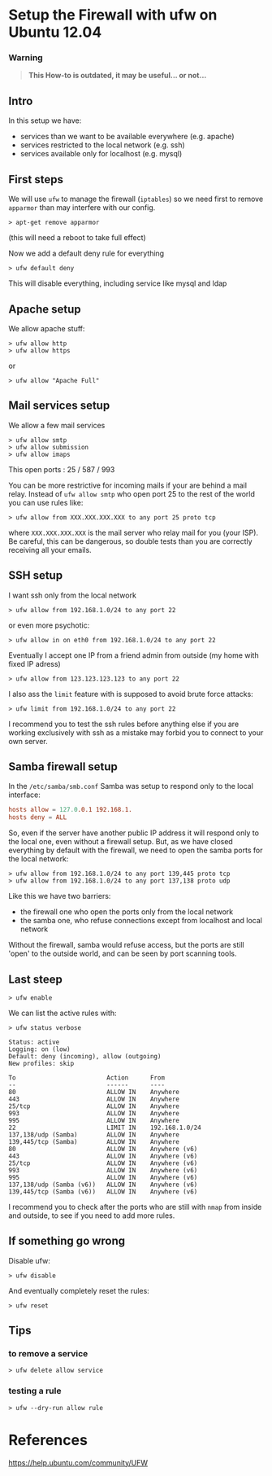 # Setup the Firewall with ufw on Ubuntu 12.04

### Warning
> **This How-to is outdated, it may be useful... or not...**


## Intro

In this setup we have:
* services than we want to be available everywhere (e.g. apache)
* services restricted to the local network (e.g. ssh)
* services available only for localhost (e.g. mysql)


## First steps

We will use `ufw` to manage the firewall (`iptables`) so we need first to remove `apparmor` than may interfere with our config.
```
> apt-get remove apparmor
```
(this will need a reboot to take full effect)

Now we add a default deny rule for everything
```
> ufw default deny
```
This will disable everything, including service like mysql and ldap

## Apache setup
We allow apache stuff:
```
> ufw allow http  
> ufw allow https
```
or
```
> ufw allow "Apache Full"
```

## Mail services setup

We allow a few mail services
```
> ufw allow smtp  
> ufw allow submission  
> ufw allow imaps  
```
This open ports : 25 / 587 / 993

You can be more restrictive for incoming mails if your are behind a mail relay. Instead of ``ufw allow smtp`` who open port 25 to the rest of the world you can use rules like:

```
> ufw allow from XXX.XXX.XXX.XXX to any port 25 proto tcp
```

where ``XXX.XXX.XXX.XXX`` is the mail server who relay mail for you (your ISP).
Be careful, this can be dangerous, so double tests than you are correctly receiving all your emails.


## SSH setup

I want ssh only from the local network
```
> ufw allow from 192.168.1.0/24 to any port 22
```

or even more psychotic:
```
> ufw allow in on eth0 from 192.168.1.0/24 to any port 22
```

Eventually I accept one IP from a friend admin from outside (my home with fixed IP adress)
```
> ufw allow from 123.123.123.123 to any port 22  
```

I also ass the `limit` feature with is supposed to avoid brute force attacks:
```
> ufw limit from 192.168.1.0/24 to any port 22
```

I recommend you to test the ssh rules before anything else if you are working exclusively with ssh
as a mistake may forbid you to connect to your own server.


## Samba firewall setup

In the `/etc/samba/smb.conf` Samba was setup to respond only to the local interface:
```conf
hosts allow = 127.0.0.1 192.168.1.
hosts deny = ALL
```

So, even if the server have another public IP address it will respond only to the local one, even without a firewall setup. But, as we have closed everything by default with the firewall, we need to open the samba ports for the local network:
```
> ufw allow from 192.168.1.0/24 to any port 139,445 proto tcp  
> ufw allow from 192.168.1.0/24 to any port 137,138 proto udp
```

Like this we have two barriers:
 * the firewall one who open the ports only from the local network
 * the samba one, who refuse connections except from localhost and local network

Without the firewall, samba would refuse access, but the ports are still 'open' to the outside world, and can be seen by port scanning tools.


## Last steep
```
> ufw enable
```

We can list the active rules with:
```
> ufw status verbose
```
```
Status: active
Logging: on (low)
Default: deny (incoming), allow (outgoing)
New profiles: skip

To                         Action      From
--                         ------      ----
80                         ALLOW IN    Anywhere
443                        ALLOW IN    Anywhere
25/tcp                     ALLOW IN    Anywhere
993                        ALLOW IN    Anywhere
995                        ALLOW IN    Anywhere
22                         LIMIT IN    192.168.1.0/24
137,138/udp (Samba)        ALLOW IN    Anywhere
139,445/tcp (Samba)        ALLOW IN    Anywhere
80                         ALLOW IN    Anywhere (v6)
443                        ALLOW IN    Anywhere (v6)
25/tcp                     ALLOW IN    Anywhere (v6)
993                        ALLOW IN    Anywhere (v6)
995                        ALLOW IN    Anywhere (v6)
137,138/udp (Samba (v6))   ALLOW IN    Anywhere (v6)
139,445/tcp (Samba (v6))   ALLOW IN    Anywhere (v6)
```

I recommend you to check after the ports who are still with `nmap` from inside and outside, to see if you need to add more rules.


## If something go wrong
Disable ufw:
```
> ufw disable
```

And eventually completely reset the rules:
```
> ufw reset
```

## Tips

### to remove a service
```
> ufw delete allow service 
```
### testing a rule
```
> ufw --dry-run allow rule
```

# References
https://help.ubuntu.com/community/UFW
